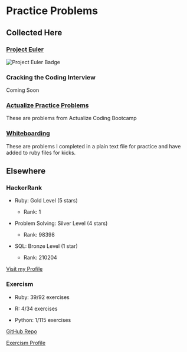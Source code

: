 # Practice Problems

## Collected Here

### [Project Euler](https://github.com/joshsarna/practice_problems/tree/master/project_euler)

![Project Euler Badge](https://projecteuler.net/profile/joshsarna.png "")

### Cracking the Coding Interview

Coming Soon

### [Actualize Practice Problems](https://github.com/joshsarna/practice_problems/tree/master/actualize_practice_problems)

These are problems from Actualize Coding Bootcamp

### [Whiteboarding](https://github.com/joshsarna/practice_problems/tree/master/white_boarding_questions)

These are problems I completed in a plain text file for practice and have added to ruby files for kicks.

## Elsewhere

### HackerRank

* Ruby: Gold Level (5 stars)
  * Rank: 1

* Problem Solving: Silver Level (4 stars)
  * Rank: 98398

* SQL: Bronze Level (1 star)
  * Rank: 210204

[Visit my Profile](https://www.hackerrank.com/joshsarna)

### Exercism

* Ruby: 39/92 exercises

* R: 4/34 exercises

* Python: 1/115 exercises

[GitHub Repo](https://github.com/joshsarna/Exercism)

[Exercism Profile](https://exercism.io/profiles/joshsarna)